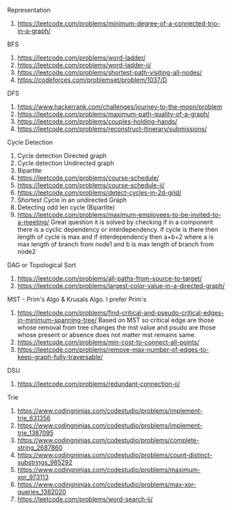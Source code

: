 Representation 
1. https://leetcode.com/problems/minimum-degree-of-a-connected-trio-in-a-graph/


BFS
1. https://leetcode.com/problems/word-ladder/
2. https://leetcode.com/problems/word-ladder-ii/
3. https://leetcode.com/problems/shortest-path-visiting-all-nodes/
4. https://codeforces.com/problemset/problem/1037/D


DFS
1. https://www.hackerrank.com/challenges/journey-to-the-moon/problem
3. https://leetcode.com/problems/maximum-path-quality-of-a-graph/
3. https://leetcode.com/problems/couples-holding-hands/
4. https://leetcode.com/problems/reconstruct-itinerary/submissions/


Cycle Detection
1. Cycle detection Directed graph
2. Cycle detection Undirected graph
3. Bipartite
4. https://leetcode.com/problems/course-schedule/
5. https://leetcode.com/problems/course-schedule-ii/
6. https://leetcode.com/problems/detect-cycles-in-2d-grid/
7. Shortest Cycle in an undirected Graph
8. Detecting odd len cycle (Bipartite)
9. https://leetcode.com/problems/maximum-employees-to-be-invited-to-a-meeting/
    Great question it is solved by checking if in a component there is a cyclic dependency or interdependency. if cycle is there then length of cycle is max and if interdependency then a+b+2 where a is max length of branch from node1 and b is max length of branch from node2


DAG or Topological Sort
1. https://leetcode.com/problems/all-paths-from-source-to-target/
2. https://leetcode.com/problems/largest-color-value-in-a-directed-graph/


MST - Prim's Algo & Krusals Algo. I prefer Prim's
1. https://leetcode.com/problems/find-critical-and-pseudo-critical-edges-in-minimum-spanning-tree/ Based on MST so critical edge are those whose removal from tree changes the mst value and psudo are those whose present or absence does not matter mst remains same.
2. https://leetcode.com/problems/min-cost-to-connect-all-points/
3. https://leetcode.com/problems/remove-max-number-of-edges-to-keep-graph-fully-traversable/


DSU
1. https://leetcode.com/problems/redundant-connection-ii/


Trie
1. https://www.codingninjas.com/codestudio/problems/implement-trie_631356
2. https://www.codingninjas.com/codestudio/problems/implement-trie_1387095
3. https://www.codingninjas.com/codestudio/problems/complete-string_2687860
4. https://www.codingninjas.com/codestudio/problems/count-distinct-substrings_985292
5. https://www.codingninjas.com/codestudio/problems/maximum-xor_973113
6. https://www.codingninjas.com/codestudio/problems/max-xor-queries_1382020
7. https://leetcode.com/problems/word-search-ii/
